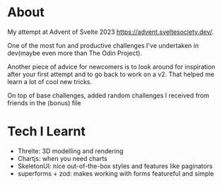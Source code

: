 # About
My attempt at Advent of Svelte 2023 https://advent.sveltesociety.dev/. 

One of the most fun and productive challenges I've undertaken in dev(maybe even more than The Odin Project).

Another piece of advice for newcomers is to look around for inspiration after your first attempt and to go back to work on a v2. That helped me learn a lot of cool new tricks.

On top of base challenges, added random challenges I received from friends in the (bonus) file

# Tech I Learnt
- Threlte: 3D modelling and rendering
- Chartjs: when you need charts
- SkeletonUI: nice out-of-the-box styles and features like paginators
- superforms + zod: makes working with forms featureful and simple
